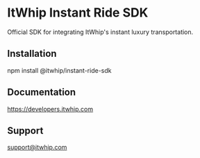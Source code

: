 # ItWhip Instant Ride SDK

Official SDK for integrating ItWhip's instant luxury transportation.

## Installation

npm install @itwhip/instant-ride-sdk

## Documentation

https://developers.itwhip.com

## Support

support@itwhip.com
